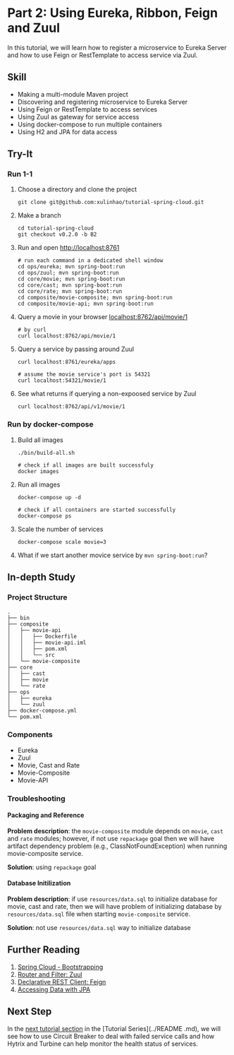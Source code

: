 # Part 2: Using Eureka, Ribbon, Feign and Zuul

In this tutorial, we will learn how to register a microservice to Eureka 
Server and how to use Feign or RestTemplate to access service via Zuul.


## Skill

- Making a multi-module Maven project
- Discovering and registering microservice to Eureka Server
- Using Feign or RestTemplate to access services
- Using Zuul as gateway for service access
- Using docker-compose to run multiple containers
- Using H2 and JPA for data access


## Try-It

### Run 1-1

1. Choose a directory and clone the project

    ```
    git clone git@github.com:xulinhao/tutorial-spring-cloud.git
    ```

2. Make a branch

    ```
    cd tutorial-spring-cloud
    git checkout v0.2.0 -b B2
    ```

3. Run and open [http://localhost:8761](http://localhost:8761)

    ```
    # run each command in a dedicated shell window
    cd ops/eureka; mvn spring-boot:run
    cd ops/zuul; mvn spring-boot:run
    cd core/movie; mvn spring-boot:run
    cd core/cast; mvn spring-boot:run
    cd core/rate; mvn spring-boot:run
    cd composite/movie-composite; mvn spring-boot:run
    cd composite/movie-api; mvn spring-boot:run
    ```
    
4. Query a movie in your browser [localhost:8762/api/movie/1](localhost:8762/api/movie/1)
    ```
    # by curl
    curl localhost:8762/api/movie/1
    ```

5. Query a service by passing around Zuul
    ```
    curl localhost:8761/eureka/apps
    
    # assume the movie service's port is 54321
    curl localhost:54321/movie/1
    ```

6. See what returns if querying a non-expoosed service by Zuul
    ```
    curl localhost:8762/api/v1/movie/1
    ```

### Run by docker-compose

1. Build all images

    ```
    ./bin/build-all.sh
    
    # check if all images are built successfuly
    docker images
    ```

2. Run all images

    ```
    docker-compose up -d
    
    # check if all containers are started successfully
    docker-compose ps
    ```

3. Scale the number of services
    ```
    docker-compose scale movie=3
    ```

4. What if we start another movice service by `mvn spring-boot:run`?


## In-depth Study

### Project Structure

```
.
├── bin
├── composite
│   ├── movie-api
│   │   ├── Dockerfile
│   │   ├── movie-api.iml
│   │   ├── pom.xml
│   │   └── src
│   └── movie-composite
├── core
│   ├── cast
│   ├── movie
│   └── rate
├── ops
│   ├── eureka
│   └── zuul
├── docker-compose.yml
└── pom.xml
```

### Components

- Eureka
- Zuul
- Movie, Cast and Rate
- Movie-Composite
- Movie-API

### Troubleshooting

#### Packaging and Reference

**Problem description**: the `movie-composite` module depends on `movie`, 
`cast` and `rate` modules; however, if not use `repackage` goal then we will have artifact 
dependency problem (e.g., ClassNotFoundException) when running movie-composite service.
 
**Solution**: using `repackage` goal

#### Database Initilization

**Problem description**: if use `resources/data.sql` to initialize database 
for movie, cast and rate, then we will have problem of initializing database by 
`resources/data.sql` file when starting `movie-composite` service.

**Solution**: not use `resources/data.sql` way to initialize database


## Further Reading

1. [Spring Cloud - Bootstrapping](http://www.baeldung.com/spring-cloud-bootstrapping)
2. [Router and Filter: Zuul](http://cloud.spring.io/spring-cloud-static/spring-cloud-netflix/1.4.4.RELEASE/single/spring-cloud-netflix.html#_router_and_filter_zuul)
3. [Declarative REST Client: Feign](http://cloud.spring.io/spring-cloud-static/spring-cloud-netflix/1.4.4.RELEASE/single/spring-cloud-netflix.html#spring-cloud-feign)
4. [Accessing Data with JPA](https://spring.io/guides/gs/accessing-data-jpa/)


## Next Step

In the [next tutorial section](part-3.md) in the [Tutorial Series](../README
.md), we will see how to use Circuit Breaker to deal with failed service 
calls and how Hytrix and Turbine can help monitor the health status of services.
